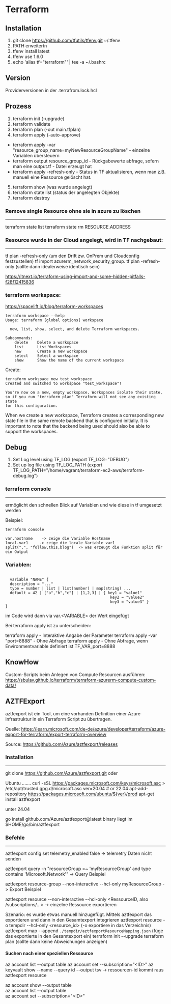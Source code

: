 # Terraform

## Installation


1. git clone https://github.com/tfutils/tfenv.git ~/.tfenv
2. PATH erweitertn
3. tfenv install latest
4. tfenv use 1.6.0
5. echo 'alias tf="terraform"' | tee -a ~/.bashrc
 


## Version

Providerversionen in der .terrafrom.lock.hcl


## Prozess

1. terraform init (-upgrade)
2. terraform validate
3. terraform plan (-out main.tfplan)
4. terraform apply (-auto-approve)
   
  * terraform apply -var "resource_group_name=myNewResourceGroupName"   - einzelne Variablen übersteuern
  * terraform output resource_group_id  - Rückgabewerte abfrage, sofern man eine output.tf - Datei erzeugt hat
  * terraform apply -refresh-only       - Status in TF aktualisieren, wenn man z.B. manuell eine Ressource gelöscht hat. 

5. terraform show (was wurde angelegt)
6. terraform state list (status der angelegten Objekte)
7. terraform destroy

### Remove single Resource ohne sie in azure zu löschen
---------------------------------------------------------
terraform state list
terraform state rm RESOURCE.ADDRESS

### Resource wurde in der Cloud angelegt, wird in TF nachgebaut:
---------------------------------------------------------------
tf plan -refresh-only   (um den Drift zw. OnPrem und Cloudconfig festzustellen)
tf import azurerm_network_security_group.<SG-NAME> <ID>
tf plan -refresh-only   (sollte dann idealerweise identisch sein)


https://itnext.io/terraform-using-import-and-some-hidden-pitfalls-f28f12415836


### terraform workspace:

https://spacelift.io/blog/terraform-workspaces

```
terraform workspace --help
Usage: terraform [global options] workspace

  new, list, show, select, and delete Terraform workspaces.

Subcommands:
    delete    Delete a workspace
    list      List Workspaces
    new       Create a new workspace
    select    Select a workspace
    show      Show the name of the current workspace
```

Create: 

```
terraform workspace new test_workspace
Created and switched to workspace "test_workspace"!

You're now on a new, empty workspace. Workspaces isolate their state,
so if you run "terraform plan" Terraform will not see any existing state
for this configuration.
``` 
When we create a new workspace, Terraform creates a corresponding new state file in the same remote backend that is configured initially. It is important to note that the backend being used should also be able to support the workspaces.




## Debug


1. Set Log level using TF_LOG (export TF_LOG="DEBUG")
2. Set up log file using TF_LOG_PATH (export TF_LOG_PATH="/home/vagrant/terraform-ec2-aws/terraform-debug.log")

### terraform console
------------------
ermöglicht den schnellen Blick auf Variablen und wie diese in tf umgesetzt werden

Beispiel: 

```
terraform console

var.hostname    -> zeige die Variable Hostname
local.var1     -> zeige die locale Variable var1
split(",", "follow,this,blog")  -> was erzeugt die Funktion split für ein Output
```


### Variablen:


```

  variable "NAME" {
  description = "..."
  type = number | list | list(number) | map(string) ...
  default = 42 | ["a","b","c"] | [1,2,3] | { key1 = "value1"
                                              key2 = "value2"
                                              key3 = "value3" }
}
```

im Code wird dann via var.\<VARIABLE\> der Wert eingefügt


Bei terraform apply ist zu unterscheiden: 

  terraform apply   - Interaktive Angabe der Parameter 
  terraform apply -var "port=8888"   - Ohne Abfrage
  terraform apply   - Ohne Abfrage, wenn Environmentvariable definiert ist TF_VAR_port=8888

## KnowHow

Custom-Scripts beim Anlegen von Compute Resourcen ausführen: https://sbulav.github.io/terraform/terraform-azurerm-compute-custom-data/



## AZTFExport


aztfexport ist ein Tool, um eine vorhanden Definition einer Azure Infrastruktur in ein Terraform Script zu übertragen. 

Quelle: https://learn.microsoft.com/de-de/azure/developer/terraform/azure-export-for-terraform/export-terraform-overview

Source: https://github.com/Azure/aztfexport/releases

### Installation
-------------
git clone https://github.com/Azure/aztfexport.git oder

Ubuntu
.......
curl -sSL https://packages.microsoft.com/keys/microsoft.asc > /etc/apt/trusted.gpg.d/microsoft.asc
ver=20.04 # or 22.04
apt-add-repository https://packages.microsoft.com/ubuntu/${ver}/prod
apt-get install aztfexport

unter 24.04

go install github.com/Azure/aztfexport@latest
binary liegt im $HOME/go/bin/aztfexport


### Befehle
-------
aztfexport config set telemetry_enabled false   -> telemetry Daten nicht senden

aztfexport query -n "resourceGroup =~ 'myResourceGroup' and type contains 'Microsoft.Network'"  -> Query Beispiel

aztfexport resource-group --non-interactive --hcl-only myResourceGroup  -> Export Beispiel

aztfexport resource --non-interactive --hcl-only \<RessourceID, also /subscriptions/...\>  -> einzelne Ressource exportieren

  Szenario: es wurde etwas manuell hinzugefügt. Mittels aztfexport das exportieren und dann in den Gesamtexport integrieren
    aztfexport resource -o tempdir --hcl-only \<resource_id\>  (-o exportiere in das Verzeichnis)
    aztfexport map --append `./tempdir/aztfexportResourceMapping.json` (füge das exportierte in den Gesamtexport ein)
    terraform init --upgrade
    terraform plan  (sollte dann keine Abweichungen anzeigen)

#### Suchen nach einer speziellen Ressource
az account list --output table
az account set --subscription="\<ID\>"
az keyvault show --name <ressource> --query id --output tsv
  -> ressourcen-id kommt raus
aztfexport resource <ressourcen-id>





az account show --output table\
az account list --output table\
az account set --subscription="\<ID\>"